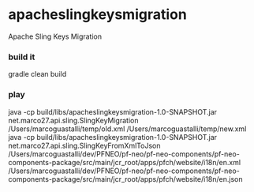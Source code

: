# apacheslingkeysmigration
Apache Sling Keys Migration

### build it
gradle clean build

### play
java -cp build/libs/apacheslingkeysmigration-1.0-SNAPSHOT.jar net.marco27.api.sling.SlingKeyMigration /Users/marcoguastalli/temp/old.xml /Users/marcoguastalli/temp/new.xml
java -cp build/libs/apacheslingkeysmigration-1.0-SNAPSHOT.jar net.marco27.api.sling.SlingKeyFromXmlToJson /Users/marcoguastalli/dev/PFNEO/pf-neo/pf-neo-components/pf-neo-components-package/src/main/jcr_root/apps/pfch/website/i18n/en.xml /Users/marcoguastalli/dev/PFNEO/pf-neo/pf-neo-components/pf-neo-components-package/src/main/jcr_root/apps/pfch/website/i18n/en.json
